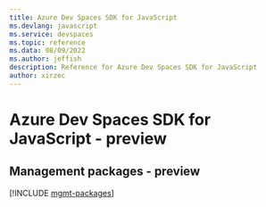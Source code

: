 ```yaml
---
title: Azure Dev Spaces SDK for JavaScript
ms.devlang: javascript
ms.service: devspaces
ms.topic: reference
ms.data: 08/09/2022
ms.author: jeffish
description: Reference for Azure Dev Spaces SDK for JavaScript
author: xirzec
---
```

# Azure Dev Spaces SDK for JavaScript - preview

## Management packages - preview
[!INCLUDE [mgmt-packages](dev-spaces-mgmt-index.md)]
